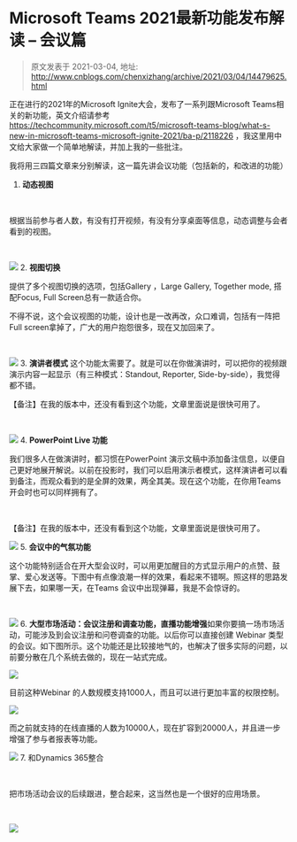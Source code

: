 # Microsoft Teams 2021最新功能发布解读 – 会议篇 
> 原文发表于 2021-03-04, 地址: http://www.cnblogs.com/chenxizhang/archive/2021/03/04/14479625.html 


正在进行的2021年的Microsoft Ignite大会，发布了一系列跟Microsoft Teams相关的新功能，英文介绍请参考 <https://techcommunity.microsoft.com/t5/microsoft-teams-blog/what-s-new-in-microsoft-teams-microsoft-ignite-2021/ba-p/2118226> ，我这里用中文给大家做一个简单地解读，并加上我的一些批注。


我将用三四篇文章来分别解读，这一篇先讲会议功能（包括新的，和改进的功能）


1. **动态视图**

 

根据当前参与者人数，有没有打开视频，有没有分享桌面等信息，动态调整与会者看到的视图。



 

![](https://img2020.cnblogs.com/blog/9072/202103/9072-20210304125051925-1243342972.gif)
2. **视图切换**
 

提供了多个视图切换的选项，包括Gallery ，Large Gallery, Together mode, 搭配Focus, Full Screen总有一款适合你。


不得不说，这个会议视图的功能，设计也是一改再改，众口难调，包括有一阵把Full screen拿掉了，广大的用户抱怨很多，现在又加回来了。



 

![](https://img2020.cnblogs.com/blog/9072/202103/9072-20210304125058249-721341567.png)
3. **演讲者模式**
这个功能太需要了。就是可以在你做演讲时，可以把你的视频跟演示内容一起显示（有三种模式：Standout, Reporter, Side-by-side），我觉得都不错。


【备注】在我的版本中，还没有看到这个功能，文章里面说是很快可用了。



 

![](https://img2020.cnblogs.com/blog/9072/202103/9072-20210304125101285-78757451.gif)
4. **PowerPoint Live 功能**
 

我们很多人在做演讲时，都习惯在PowerPoint 演示文稿中添加备注信息，以便自己更好地展开解说。以前在投影时，我们可以启用演示者模式，这样演讲者可以看到备注，而观众看到的是全屏的效果，两全其美。现在这个功能，在你用Teams 开会时也可以同样拥有了。



 

【备注】在我的版本中，还没有看到这个功能，文章里面说是很快可用了。


![](https://img2020.cnblogs.com/blog/9072/202103/9072-20210304125105588-1346476912.gif)
5. **会议中的气氛功能**
 

这个功能特别适合在开大型会议时，可以用更加醒目的方式显示用户的点赞、鼓掌、爱心发送等。下图中有点像浪潮一样的效果，看起来不错啊。照这样的思路发展下去，如果哪一天，在Teams 会议中出现弹幕，我是不会惊讶的。



 

![](https://img2020.cnblogs.com/blog/9072/202103/9072-20210304125108029-1081445749.gif)
6. **大型市场活动：会议注册和调查功能，直播功能增强**如果你要搞一场市场活动，可能涉及到会议注册和问卷调查的功能。以后你可以直接创建 Webinar 类型的会议。如下图所示。这个功能还是比较接地气的，也解决了很多实际的问题，以前要分散在几个系统去做的，现在一站式完成。


![](https://img2020.cnblogs.com/blog/9072/202103/9072-20210304125110305-993239198.gif)


目前这种Webinar 的人数规模支持1000人，而且可以进行更加丰富的权限控制。


![](https://img2020.cnblogs.com/blog/9072/202103/9072-20210304125119779-1746275588.png)


而之前就支持的在线直播的人数为10000人，现在扩容到20000人，并且进一步增强了参与者报表等功能。


![](https://img2020.cnblogs.com/blog/9072/202103/9072-20210304125121921-309231729.png)
7. 和Dynamics 365整合

 

把市场活动会议的后续跟进，整合起来，这当然也是一个很好的应用场景。



 

![](https://img2020.cnblogs.com/blog/9072/202103/9072-20210304125123125-1125822216.gif)
